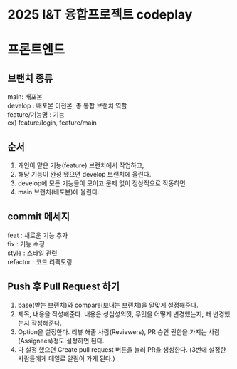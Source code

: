 # 2025 I&T 융합프로젝트 codeplay
# 프론트엔드

## 브랜치 종류
main: 배포본 <br/>
develop : 배포본 이전본, 총 통합 브랜치 역할<br/>
feature/기능명 : 기능<br/>
ex) feature/login, feature/main<br/>

## 순서
1. 개인이 맡은 기능(feature) 브랜치에서 작업하고,<br/>
2. 해당 기능이 완성 됐으면 develop 브랜치에 올린다.<br/>
3. develop에 모든 기능들이 모이고 문제 없이 정상적으로 작동하면<br/>
4. main 브랜치(배포본)에 올린다.<br/>

## commit 메세지
feat : 새로운 기능 추가<br/>
fix : 기능 수정<br/>
style : 스타일 관련<br/>
refactor : 코드 리펙토링<br/>

## Push 후 Pull Request 하기
1. base(받는 브랜치)와 compare(보내는 브랜치)을 알맞게 설정해준다.<br/>
2. 제목, 내용을 작성해준다. 내용은 성심성의껏, 무엇을 어떻게 변경했는지, 왜 변경했는지 작성해준다.<br/>
3. Option을 설정한다. 리뷰 해줄 사람(Reviewers), PR 승인 권한을 가지는 사람(Assignees)정도 설정하면 된다.<br/>
4. 다 설정 했으면 Create pull request 버튼을 눌러 PR을 생성한다. (3번에 설정한 사람들에게 메일로 알림이 가게 된다.)
